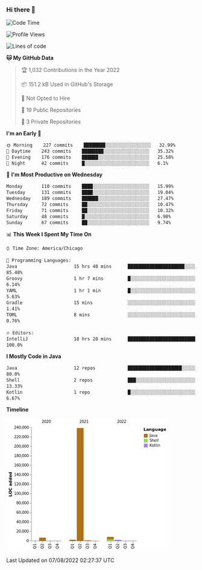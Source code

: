 ### Hi there 👋


<!--START_SECTION:waka-->
![Code Time](http://img.shields.io/badge/Code%20Time-2%2C447%20hrs%2014%20mins-blue)

![Profile Views](http://img.shields.io/badge/Profile%20Views-3-blue)

![Lines of code](https://img.shields.io/badge/From%20Hello%20World%20I%27ve%20Written-259%20Thousand%20lines%20of%20code-blue)

**🐱 My GitHub Data** 

> 🏆 1,032 Contributions in the Year 2022
 > 
> 📦 151.2 kB Used in GitHub's Storage 
 > 
> 🚫 Not Opted to Hire
 > 
> 📜 19 Public Repositories 
 > 
> 🔑 3 Private Repositories  
 > 
**I'm an Early 🐤** 

```text
🌞 Morning    227 commits    ████████░░░░░░░░░░░░░░░░░   32.99% 
🌆 Daytime    243 commits    ████████░░░░░░░░░░░░░░░░░   35.32% 
🌃 Evening    176 commits    ██████░░░░░░░░░░░░░░░░░░░   25.58% 
🌙 Night      42 commits     █░░░░░░░░░░░░░░░░░░░░░░░░   6.1%

```
📅 **I'm Most Productive on Wednesday** 

```text
Monday       110 commits    ████░░░░░░░░░░░░░░░░░░░░░   15.99% 
Tuesday      131 commits    ████░░░░░░░░░░░░░░░░░░░░░   19.04% 
Wednesday    189 commits    ██████░░░░░░░░░░░░░░░░░░░   27.47% 
Thursday     72 commits     ██░░░░░░░░░░░░░░░░░░░░░░░   10.47% 
Friday       71 commits     ██░░░░░░░░░░░░░░░░░░░░░░░   10.32% 
Saturday     48 commits     █░░░░░░░░░░░░░░░░░░░░░░░░   6.98% 
Sunday       67 commits     ██░░░░░░░░░░░░░░░░░░░░░░░   9.74%

```


📊 **This Week I Spent My Time On** 

```text
⌚︎ Time Zone: America/Chicago

💬 Programming Languages: 
Java                     15 hrs 40 mins      █████████████████████░░░░   85.48% 
Groovy                   1 hr 7 mins         █░░░░░░░░░░░░░░░░░░░░░░░░   6.14% 
YAML                     1 hr 1 min          █░░░░░░░░░░░░░░░░░░░░░░░░   5.63% 
Gradle                   15 mins             ░░░░░░░░░░░░░░░░░░░░░░░░░   1.41% 
TOML                     8 mins              ░░░░░░░░░░░░░░░░░░░░░░░░░   0.76%

🔥 Editors: 
IntelliJ                 18 hrs 20 mins      █████████████████████████   100.0%

```

**I Mostly Code in Java** 

```text
Java                     12 repos            ████████████████████░░░░░   80.0% 
Shell                    2 repos             ███░░░░░░░░░░░░░░░░░░░░░░   13.33% 
Kotlin                   1 repo              █░░░░░░░░░░░░░░░░░░░░░░░░   6.67%

```


**Timeline**

![Chart not found](https://raw.githubusercontent.com/powercasgamer/powercasgamer/master/charts/bar_graph.png) 


 Last Updated on 07/08/2022 02:27:37 UTC
<!--END_SECTION:waka-->

